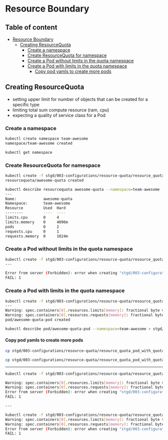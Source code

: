 # Resource Boundary

## Table of content  <!-- omit in toc -->

- [Resource Boundary](#resource-boundary)
  - [Creating ResourceQuota](#creating-resourcequota)
    - [Create a namespace](#create-a-namespace)
    - [Create ResourceQuota for namespace](#create-resourcequota-for-namespace)
    - [Create a Pod without limits in the quota namespace](#create-a-pod-without-limits-in-the-quota-namespace)
    - [Create a Pod with limits in the quota namespace](#create-a-pod-with-limits-in-the-quota-namespace)
      - [Copy pod yamls to create more pods](#copy-pod-yamls-to-create-more-pods)

## Creating ResourceQuota

- setting upper limit for number of objects that can be created for a specific type
- limiting total sum compute resource (ram, cpu)
- expecting a quality of service class for a Pod

### Create a namespace

```bash
kubectl create namespace team-awesome
namespace/team-awesome created

kubectl get namespace
```

### Create ResourceQuota for namespace

```bash
kubectl create -f stgd/003-configurations/resource-quota/resource_quota_awesome_quota.yaml --namespace=team-awesome
resourcequota/awesome-quota created

kubectl describe resourcequota awesome-quota --namespace=team-awesome
---
Name:            awesome-quota
Namespace:       team-awesome
Resource         Used  Hard
--------         ----  ----
limits.cpu       0     4
limits.memory    0     4096m
pods             0     2
requests.cpu     0     1
requests.memory  0     1024m
```

### Create a Pod without limits in the quota namespace

```bash
kubectl create -f stgd/003-configurations/resource-quota/resource_quota_pod_no_quota.yaml --namespace=team-awesome
---

Error from server (Forbidden): error when creating "stgd/003-configurations/resource-quota/resource_quota_pod_no_quota.yaml": pods "awesome-quota-pod" is forbidden: failed quota: awesome-quota: must specify limits.cpu for: awesome-quota-pod; limits.memory for: awesome-quota-pod; requests.cpu for: awesome-quota-pod; requests.memory for: awesome-quota-pod
FAIL: 1

```

### Create a Pod with limits in the quota namespace

```bash
kubectl create -f stgd/003-configurations/resource-quota/resource_quota_pod_with_quota.yaml --namespace=team-awesome
---
Warning: spec.containers[0].resources.limits[memory]: fractional byte value "1024m" is invalid, must be an integer
Warning: spec.containers[0].resources.requests[memory]: fractional byte value "512m" is invalid, must be an integer
pod/awesome-quota-pod created
```

```bash
kubectl describe pod/awesome-quota-pod --namespace=team-awesome > stgd/003-configurations/resource-quota/resource_quota_pod_with_quota.txt
```

#### Copy pod yamls to create more pods

```bash
cp stgd/003-configurations/resource-quota/resource_quota_pod_with_quota.yaml stgd/003-configurations/resource-quota/resource_quota_pod_2_with_quota.yaml

cp stgd/003-configurations/resource-quota/resource_quota_pod_with_quota.yaml stgd/003-configurations/resource-quota/resource_quota_pod_3_with_quota.yaml
```

---

```bash
kubectl create -f stgd/003-configurations/resource-quota/resource_quota_pod_2_with_quota.yaml --namespace=team-awesome                                          [12:52:46]

Warning: spec.containers[0].resources.limits[memory]: fractional byte value "1024m" is invalid, must be an integer
Warning: spec.containers[0].resources.requests[memory]: fractional byte value "512m" is invalid, must be an integer
Error from server (Forbidden): error when creating "stgd/003-configurations/resource-quota/resource_quota_pod_2_with_quota.yaml": pods "awesome-quota-pod-2" is forbidden: exceeded quota: awesome-quota, requested: pods=1,requests.cpu=500m,requests.memory=512m, used: pods=2,requests.cpu=1,requests.memory=1024m, limited: pods=2,requests.cpu=1,requests.memory=1024m
FAIL: 1

---

kubectl create -f stgd/003-configurations/resource-quota/resource_quota_pod_3_with_quota.yaml --namespace=team-awesome                                          [12:53:08]
Warning: spec.containers[0].resources.limits[memory]: fractional byte value "1024m" is invalid, must be an integer
Warning: spec.containers[0].resources.requests[memory]: fractional byte value "512m" is invalid, must be an integer
Error from server (Forbidden): error when creating "stgd/003-configurations/resource-quota/resource_quota_pod_3_with_quota.yaml": pods "awesome-quota-pod-3" is forbidden: exceeded quota: awesome-quota, requested: pods=1,requests.cpu=500m,requests.memory=512m, used: pods=2,requests.cpu=1,requests.memory=1024m, limited: pods=2,requests.cpu=1,requests.memory=1024m
FAIL: 1
```
